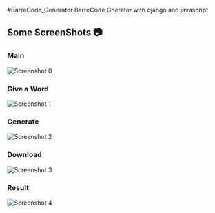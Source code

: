 #BarreCode_Generator
 BarreCode Gnerator  with django and  javascript

## Some ScreenShots 📷 

### Main
![Screenshot 0](https://github.com/sirmoncef/Djnago-BarreCode_Generator/assets/150966331/3ced22c6-84de-4d07-83c5-50e236ec0d64)

### Give a Word

![Screenshot 1](https://github.com/sirmoncef/Djnago-BarreCode_Generator/assets/150966331/1ea03df0-a7b0-468e-b301-000c5649fb58)

### Generate

![Screenshot 2](https://github.com/sirmoncef/Djnago-BarreCode_Generator/assets/150966331/c4f8d4b3-2bc0-4a1a-ba23-d4da81fb6f7e)

### Download

![Screenshot 3](https://github.com/sirmoncef/Djnago-BarreCode_Generator/assets/150966331/11e521b9-0da9-4aeb-ad16-c7100c3ee0a5)

### Result 

![Screenshot 4](https://github.com/sirmoncef/Djnago-BarreCode_Generator/assets/150966331/baf8145d-ae3e-4964-98da-bc5dcbe48ebc)

